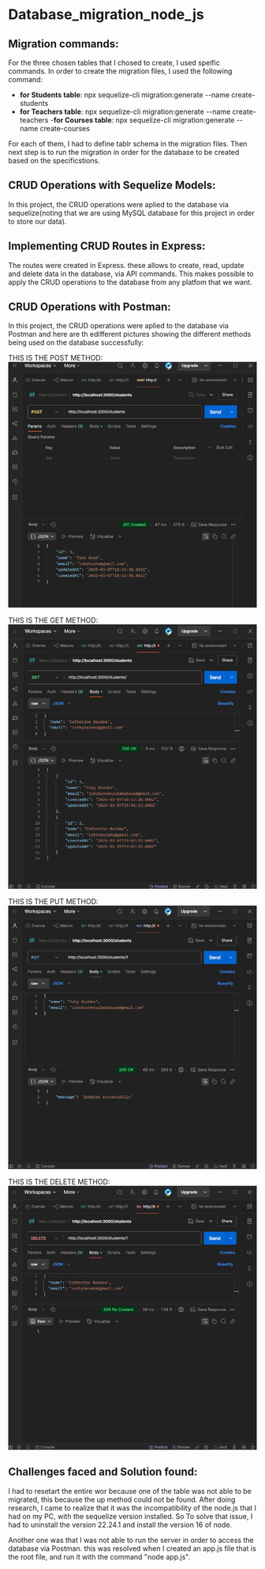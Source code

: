 # Database_migration_node_js



## Migration commands:

For the three chosen tables that I chosed to create, I used speific commands. In order to create the migration files, I used the following command:

- **for Students table**:
  npx sequelize-cli migration:generate --name create-students
- **for Teachers table**:
  npx sequelize-cli migration:generate --name create-teachers
-**for Courses table**:
  npx sequelize-cli migration:generate --name create-courses

For each of them, I had to define tablr schema in the migration files. Then next step is to run the migration in order for the database to be created based on the specificstions. 


## CRUD Operations with Sequelize Models:

In this project, the CRUD operations were aplied to the database via sequelize(noting that we are using MySQL database for this project in order to store our data). 

## Implementing CRUD Routes in Express:

The routes were created in Express. these allows to create, read, update and delete data in the database, via API commands. This makes possible to apply the CRUD operations to the database from any platfom that we want.


## CRUD Operations with Postman:

In this project, the CRUD operations were aplied to the database via Postman and here are th edifferent pictures showing the different methods being used on the database successfully: 

THIS IS THE POST METHOD:
![Alt Text](POST.png)

THIS IS THE GET METHOD:
![Alt Text](GETALL.png)

THIS IS THE PUT METHOD:
![Alt Text](PUT.png)

THIS IS THE DELETE METHOD:
![Alt Text](DELETE.png)



## Challenges faced and Solution found:

I had to resetart the entire wor because one of the table was not able to be migrated, this because the up method could not be found. After doing research, I came to realize that it was the incompatibility of the node.js that I had on my PC, with the sequelize version installed. So To solve that issue, I had to uninstall the version 22.24.1 and install the version 16 of node. 

Another one was that I was not able to run the server in order to access the database via Postman. this was resolved when I created an app.js file that is the root file, and run it with the command "node app.js".





